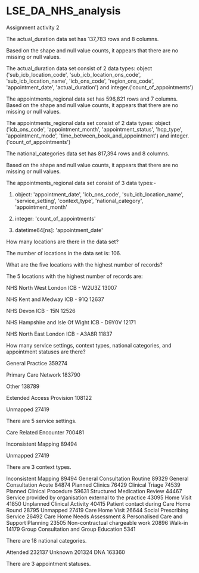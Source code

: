 # LSE_DA_NHS_analysis

Assignment activity 2

The actual_duration data set has 137,783 rows and 8 columns.

Based on the shape and null value counts, it appears that there are no missing or null values.

The actual_duration data set consist of 2 data types: object ('sub_icb_location_code', 'sub_icb_location_ons_code', 'sub_icb_location_name', 'icb_ons_code', 'region_ons_code', 'appointment_date', 'actual_duration') and integer.('count_of_appointments')

The appointments_regional data set has 596,821 rows and 7 columns.
Based on the shape and null value counts, it appears that there are no missing or null values.

The appointments_regional data set consist of 2 data types: object ('icb_ons_code', 'appointment_month', 'appointment_status', 'hcp_type', 'appointment_mode', 'time_between_book_and_appointment') and integer.('count_of_appointments')

The national_categories data set has 817,394 rows and 8 columns.

Based on the shape and null value counts, it appears that there are no missing or null values.

The appointments_regional data set consist of 3 data types:-

1) object: 'appointment_date', 'icb_ons_code', 'sub_icb_location_name', 'service_setting', 'context_type', 'national_category', 'appointment_month'

2) integer: 'count_of_appointments'

3) datetime64[ns]: 'appointment_date'

How many locations are there in the data set?

The number of locations in the data set is: 106.

What are the five locations with the highest number of records?

The 5 locations with the highest number of records are: 

NHS North West London ICB - W2U3Z              13007

NHS Kent and Medway ICB - 91Q                  12637

NHS Devon ICB - 15N                            12526

NHS Hampshire and Isle Of Wight ICB - D9Y0V    12171

NHS North East London ICB - A3A8R              11837

How many service settings, context types, national categories, and appointment statuses are there?

General Practice             359274

Primary Care Network         183790

Other                        138789

Extended Access Provision    108122

Unmapped                      27419

 There are 5 service settings.
 
Care Related Encounter    700481
 
Inconsistent Mapping       89494

Unmapped                   27419

 There are 3 context types.
 
Inconsistent Mapping                                                   89494
General Consultation Routine                                           89329
General Consultation Acute                                             84874
Planned Clinics                                                        76429
Clinical Triage                                                        74539
Planned Clinical Procedure                                             59631
Structured Medication Review                                           44467
Service provided by organisation external to the practice              43095
Home Visit                                                             41850
Unplanned Clinical Activity                                            40415
Patient contact during Care Home Round                                 28795
Unmapped                                                               27419
Care Home Visit                                                        26644
Social Prescribing Service                                             26492
Care Home Needs Assessment & Personalised Care and Support Planning    23505
Non-contractual chargeable work                                        20896
Walk-in                                                                14179
Group Consultation and Group Education                                  5341

 There are 18 national categories.
 
Attended    232137
Unknown     201324
DNA         163360

 There are 3 appointment statuses.




